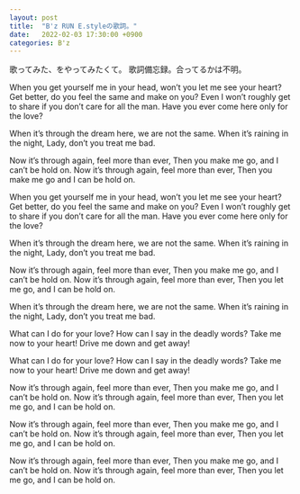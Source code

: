 ```yaml
---
layout: post
title:  "B'z RUN E.styleの歌詞。"
date:   2022-02-03 17:30:00 +0900
categories: B'z
---
```

歌ってみた、をやってみたくて。
歌詞備忘録。合ってるかは不明。

When you get yourself me in your head, won’t you let me see your heart?
Get better, do you feel the same and make on you?
Even I won’t roughly get to share if you don’t care for all the man.
Have you ever come here only for the love?

When it’s through the dream here, we are not the same.
When it’s raining in the night, Lady, don’t you treat me bad.

Now it’s through again, feel more than ever,
Then you make me go, and I can’t be hold on.
Now it’s through again, feel more than ever,
Then you make me go and I can be hold on.

When you get yourself me in your head, won’t you let me see your heart?
Get better, do you feel the same and make on you?
Even I won’t roughly get to share if you don’t care for all the man.
Have you ever come here only for the love?

When it’s through the dream here, we are not the same.
When it’s raining in the night, Lady, don’t you treat me bad.

Now it’s through again, feel more than ever,
Then you make me go, and I can’t be hold on.
Now it’s through again, feel more than ever,
Then you let me go, and I can be hold on.

When it’s through the dream here, we are not the same.
When it’s raining in the night, Lady, don’t you treat me bad.

What can I do for your love?
How can I say in the deadly words?
Take me now to your heart!
Drive me down and get away!

What can I do for your love?
How can I say in the deadly words?
Take me now to your heart!
Drive me down and get away!

Now it’s through again, feel more than ever,
Then you make me go, and I can’t be hold on.
Now it’s through again, feel more than ever,
Then you let me go, and I can be hold on.

Now it’s through again, feel more than ever,
Then you make me go, and I can’t be hold on.
Now it’s through again, feel more than ever,
Then you let me go, and I can be hold on.

Now it’s through again, feel more than ever,
Then you make me go, and I can’t be hold on.
Now it’s through again, feel more than ever,
Then you let me go, and I can be hold on.
